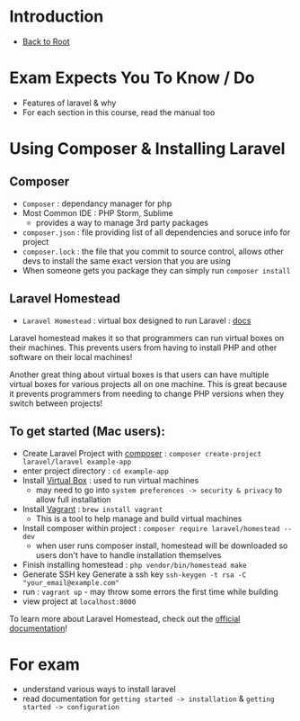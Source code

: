 # Introduction

- [Back to Root](../README.md)

# Exam Expects You To Know / Do

- Features of laravel & why
- For each section in this course, read the manual too

# Using Composer & Installing Laravel

## Composer

- `Composer` : dependancy manager for php
- Most Common IDE : PHP Storm, Sublime
  - provides a way to manage 3rd party packages
- `composer.json` : file providing list of all dependencies and soruce info for project
- `composer.lock` : the file that you commit to source control, allows other devs to install the same exact version that you are using
- When someone gets you package they can simply run `composer install`

## Laravel Homestead

- `Laravel Homestead` : virtual box designed to run Laravel : [docs](https://laravel.com/docs/8.x/homestead)

Laravel homestead makes it so that programmers can run virtual boxes on their machines. This prevents users from having to install PHP and other software on their local machines!

Another great thing about virtual boxes is that users can have multiple virtual boxes for various projects all on one machine. This is great because it prevents programmers from needing to change PHP versions when they switch between projects!

## To get started (Mac users):

- Create Laravel Project with [composer](https://getcomposer.org/) : `composer create-project laravel/laravel example-app`
- enter project directory : `cd example-app`
- Install [Virtual Box](https://www.virtualbox.org/wiki/Downloads) : used to run virtual machines
  - may need to go into `system preferences -> security & privacy` to allow full installation
- Install [Vagrant](https://www.vagrantup.com/downloads) : `brew install vagrant`
  - This is a tool to help manage and build virtual machines
- Install composer within project : `composer require laravel/homestead --dev`
  - when user runs composer install, homestead will be downloaded so users don't have to handle installation themselves
- Finish installing homestead : `php vendor/bin/homestead make`
- Generate SSH key Generate a ssh key `ssh-keygen -t rsa -C "your_email@example.com"`
- run : `vagrant up` - may throw some errors the first time while building
- view project at `localhost:8000`

To learn more about Laravel Homestead, check out the [official documentation](https://laravel.com/docs/8.x/homestead#installation-and-setup)!

# For exam

- understand various ways to install laravel
- read documentation for `getting started -> installation` & `getting started -> configuration`
